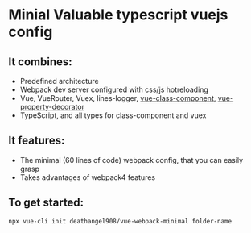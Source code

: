 # Minial Valuable typescript vuejs config

## It combines:
 - Predefined architecture 
 - Webpack dev server configured with css/js hotreloading
 - Vue, VueRouter, Vuex, lines-logger, [vue-class-component](https://github.com/vuejs/vue-class-component), [vue-property-decorator](https://github.com/kaorun343/vue-property-decorator)
 - TypeScript, and all types for class-component and vuex

## It features:
  - The minimal (60 lines of code) webpack config, that you can easily grasp
  - Takes advantages of webpack4 features

## To get started:

```bash
npx vue-cli init deathangel908/vue-webpack-minimal folder-name
```
